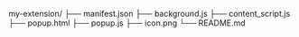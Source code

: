 my-extension/
├── manifest.json
├── background.js
├── content_script.js
├── popup.html
├── popup.js
├── icon.png
└── README.md